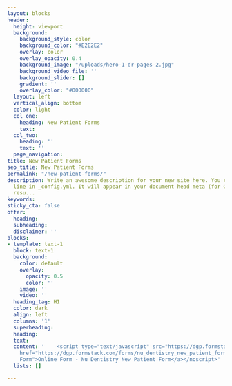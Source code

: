 ```yaml
---
layout: blocks
header:
  height: viewport
  background:
    background_style: color
    background_color: "#E2E2E2"
    overlay: color
    overlay_opacity: 0.4
    background_image: "/uploads/hero-1-dr-pages-2.jpg"
    background_video_file: ''
    background_slider: []
    gradient: ''
    overlay_color: "#000000"
  layout: left
  vertical_align: bottom
  color: light
  col_one:
    heading: New Patient Forms
    text: 
  col_two:
    heading: ''
    text: ''
  page_navigation: 
title: New Patient Forms
seo_title: New Patient Forms
permalink: "/new-patient-forms/"
description: Write an awesome description for your new site here. You can edit this
  line in _config.yml. It will appear in your document head meta (for Google search
  resu...
keywords: 
sticky_cta: false
offer:
  heading: 
  subheading: 
  disclaimer: ''
blocks:
- template: text-1
  block: text-1
  background:
    color: default
    overlay:
      opacity: 0.5
      color: ''
    image: ''
    video: ''
  heading_tag: H1
  color: dark
  align: left
  columns: '1'
  superheading: 
  heading: 
  text: 
  content: '    <script type="text/javascript" src="https://dgp.formstack.com/forms/js.php/nu_dentistry_new_patient_form"></script><noscript><a
    href="https://dgp.formstack.com/forms/nu_dentistry_new_patient_form" title="Online
    Form">Online Form - Nu Dentistry New Patient Form</a></noscript>'
  lists: []

---
```

